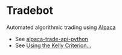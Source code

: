 # Tradebot

Automated algorithmic trading using [Alpaca](https://alpaca.markets/)

* See [alpaca-trade-api-python](https://github.com/alpacahq/alpaca-trade-api-python)
* See [Using the Kelly Criterion...](https://www.investopedia.com/articles/trading/04/091504.asp)
